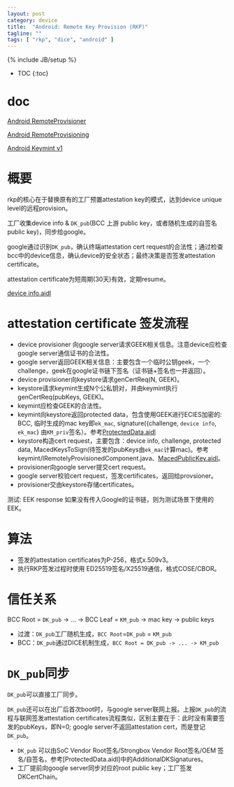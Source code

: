 ```yaml
---
layout: post
category: device
title:  "Android: Remote Key Provision (RKP)"
tagline: ""
tags: [ "rkp", "dice", "android" ] 
---
```

{% include JB/setup %}

* TOC
{:toc}

# doc

[Android RemoteProvisioner](https://cs.android.com/android/platform/superproject/+/master:packages/apps/RemoteProvisioner/src/com/android/remoteprovisioner/)

[Android RemoteProvisioning](https://cs.android.com/android/platform/superproject/+/master:out/soong/.intermediates/system/security/keystore2/aidl/android.security.remoteprovisioning-java-source/gen/android/security/remoteprovisioning/)

[Android Keymint v1](https://cs.android.com/android/platform/superproject/+/master:out/soong/.intermediates/hardware/interfaces/security/keymint/aidl/android.hardware.security.keymint-V1-java-source/gen/android/hardware/security/keymint/)

# 概要

rkp的核心在于替换原有的工厂预置attestation key的模式，达到device unique level的远程provision。

工厂收集device info & `DK_pub`(BCC 上游 public key，或者随机生成的自签名public key)，同步给google。

google通过识别`DK_pub`，确认终端attestation cert request的合法性；通过检查bcc中的device信息，确认device的安全状态；最终决策是否签发attestation certificate。

attestation certificate为短周期(30天)有效，定期resume。

[device info.aidl](https://cs.android.com/android/platform/superproject/+/master:hardware/interfaces/security/keymint/aidl/android/hardware/security/keymint/DeviceInfo.aidl)

# attestation certificate 签发流程

- device provisioner 向google server请求GEEK相关信息。注意device应检查google server通信证书的合法性。
- google server返回GEEK相关信息：主要包含一个临时公钥geek，一个challenge，geek在google证书链下签名（证书链+签名也一并返回）。
- device provisioner向keystore请求genCertReq(N, GEEK)。
- keystore请求keymint生成N个公私钥对，并由keymint执行genCertReq(pubKeys, GEEK)。
- keymint应检查GEEK的合法性。
- keymint向keystore返回protected data，包含使用GEEK进行ECIES加密的: BCC, 临时生成的mac key即`ek_mac`, signature({challenge, `device info`, `ek_mac`} 由`KM_priv`签名）。参考[ProtectedData.aidl](https://cs.android.com/android/platform/superproject/+/master:hardware/interfaces/security/keymint/aidl/android/hardware/security/keymint/ProtectedData.aidl)
- keystore构造cert request，主要包含：device info, challenge, protected data, MacedKeysToSign(待签发的pubKeys由`ek_mac`计算mac)。参考keymint/IRemotelyProvisionedComponent.java、[MacedPublicKey.aidl](https://cs.android.com/android/platform/superproject/+/master:hardware/interfaces/security/keymint/aidl/android/hardware/security/keymint/MacedPublicKey.aidl)。
- provisioner向google server提交cert request。
- google server校验cert request，签发certificates，返回给provsioner。
- provisioner交由keystore存储certificates。

测试: EEK response 如果没有传入Google的证书链，则为测试场景下使用的EEK。

# 算法

- 签发的attestation certificates为P-256，格式x.509v3。
- 执行RKP签发过程时使用 ED25519签名/X25519通信，格式COSE/CBOR。

# 信任关系

BCC Root = `DK_pub` -> ... -> BCC Leaf = `KM_pub` -> mac key -> public keys 

- 过渡：`DK_pub`工厂随机生成，`BCC Root`=`DK_pub` = `KM_pub`
- BCC：`DK_pub`通过DICE机制生成，`BCC Root = DK_pub -> ... -> KM_pub`

# `DK_pub`同步

`DK_pub`可以直接工厂同步。

`DK_pub`还可以在出厂后首次boot时，与google server联网上报。上报`DK_pub`的流程与联网签发attestation certificates流程类似，区别主要在于：此时没有需要签发的pubKeys，即N=0; google server不返回attestation cert，而是登记`DK_pub`。
- `DK_pub` 可以由SoC Vendor Root签名/Strongbox Vendor Root签名/OEM 签名/自签名，参考[ProtectedData.aidl]中的AdditionalDKSignatures。
- 工厂提前向google server同步对应的root public key；工厂签发DKCertChain。
